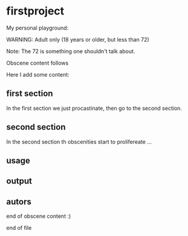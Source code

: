 # firstproject
My personal playground:

WARNING: Adult only (18 years or older, but less than 72)

Note: The 72 is something one shouldn't talk about.

Obscene content follows

Here I add some content:
## first section
In the first section we just procastinate, then go to the second section.  
## second section
In the second section th obscenities start to prolifereate ...
## usage
## output 
## autors

end of obscene content :)

end of file
